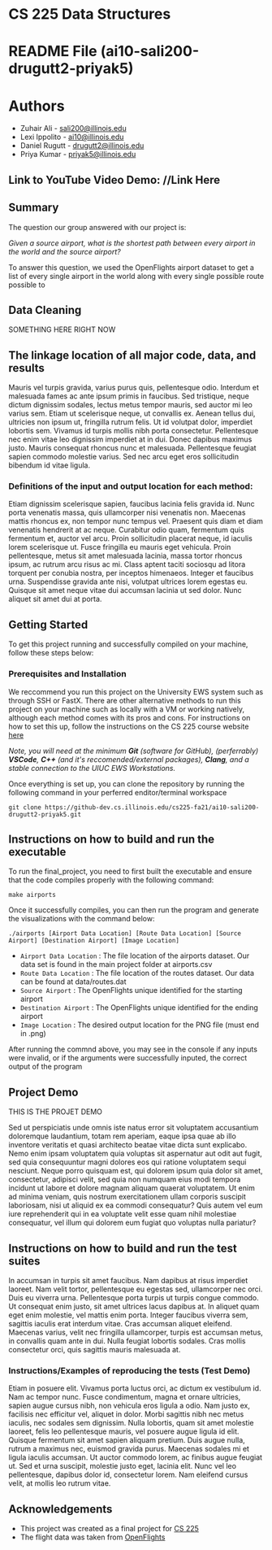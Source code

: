 # CS 225 Data Structures

# README File (ai10-sali200-drugutt2-priyak5)

# Authors
+ Zuhair Ali - sali200@illinois.edu
+ Lexi Ippolito - ai10@illinois.edu
+ Daniel Rugutt - drugutt2@illinois.edu
+ Priya Kumar - priyak5@illinois.edu

## Link to YouTube Video Demo: //Link Here

## Summary

The question our group answered with our project is:

*Given a source airport, what is the shortest path between every airport in the world and the source airport?*

To answer this question, we used the OpenFlights airport dataset to get a list of every single airport in the world along with every single possible route possible to 


## Data Cleaning

SOMETHING HERE RIGHT NOW

## The linkage location of all major code, data, and results

Mauris vel turpis gravida, varius purus quis, pellentesque odio. Interdum et malesuada fames ac ante ipsum primis in faucibus. Sed tristique, neque dictum dignissim sodales, lectus metus tempor mauris, sed auctor mi leo varius sem. Etiam ut scelerisque neque, ut convallis ex. Aenean tellus dui, ultricies non ipsum ut, fringilla rutrum felis. Ut id volutpat dolor, imperdiet lobortis sem. Vivamus id turpis mollis nibh porta consectetur. Pellentesque nec enim vitae leo dignissim imperdiet at in dui. Donec dapibus maximus justo. Mauris consequat rhoncus nunc et malesuada. Pellentesque feugiat sapien commodo molestie varius. Sed nec arcu eget eros sollicitudin bibendum id vitae ligula.

### Definitions of the input and output location for each method:

Etiam dignissim scelerisque sapien, faucibus lacinia felis gravida id. Nunc porta venenatis massa, quis ullamcorper nisi venenatis non. Maecenas mattis rhoncus ex, non tempor nunc tempus vel. Praesent quis diam et diam venenatis hendrerit at ac neque. Curabitur odio quam, fermentum quis fermentum et, auctor vel arcu. Proin sollicitudin placerat neque, id iaculis lorem scelerisque ut. Fusce fringilla eu mauris eget vehicula. Proin pellentesque, metus sit amet malesuada lacinia, massa tortor rhoncus ipsum, ac rutrum arcu risus ac mi. Class aptent taciti sociosqu ad litora torquent per conubia nostra, per inceptos himenaeos. Integer et faucibus urna. Suspendisse gravida ante nisi, volutpat ultrices lorem egestas eu. Quisque sit amet neque vitae dui accumsan lacinia ut sed dolor. Nunc aliquet sit amet dui at porta.


## Getting Started

To get this project running and successfully compiled on your machine, follow these steps below:

### Prerequisites and Installation

We reccommend you run this project on the University EWS system such as through SSH or FastX. There are other alternative methods to run this project on your machine such as locally with a VM or working natively, although each method comes with its pros and cons. For instructions on how to set this up, follow the instructions on the CS 225 course website [here](https://courses.engr.illinois.edu/cs225/fa2021/resources/own-machine/)

*Note, you will need at the minimum __Git__ (software for GitHub), (perferrably) __VSCode__, __C++__ (and it's reccomended/external packages), __Clang__, and a stable connection to the UIUC EWS Workstations.*

Once everything is set up, you can clone the repository by running the following command in your perferred enditor/terminal workspace

```
git clone https://github-dev.cs.illinois.edu/cs225-fa21/ai10-sali200-drugutt2-priyak5.git
```


## Instructions on how to build and run the executable

To run the final_project, you need to first built the executable and ensure that the code compiles properly with the following command:

```
make airports
```

Once it successfully compiles, you can then run the program and generate the visualizations with the command below:

```
./airports [Airport Data Location] [Route Data Location] [Source Airport] [Destination Airport] [Image Location]
```
+ `Airport Data Location` : The file location of the airports dataset. Our data set is found in the main project folder at airports.csv
+ `Route Data Location` : The file location of the routes dataset. Our data can be found at data/routes.dat
+ `Source Airport` : The OpenFlights unique identified for the starting airport
+ `Destination Airport` : The OpenFlights unique identified for the ending airport
+ `Image Location` : The desired output location for the PNG file (must end in .png)

After running the commnd above, you may see in the console if any inputs were invalid, or if the arguments were successfully inputed, the correct output of the program


## Project Demo

THIS IS THE PROJET DEMO

Sed ut perspiciatis unde omnis iste natus error sit voluptatem accusantium doloremque laudantium, totam rem aperiam, eaque ipsa quae ab illo inventore veritatis et quasi architecto beatae vitae dicta sunt explicabo. Nemo enim ipsam voluptatem quia voluptas sit aspernatur aut odit aut fugit, sed quia consequuntur magni dolores eos qui ratione voluptatem sequi nesciunt. Neque porro quisquam est, qui dolorem ipsum quia dolor sit amet, consectetur, adipisci velit, sed quia non numquam eius modi tempora incidunt ut labore et dolore magnam aliquam quaerat voluptatem. Ut enim ad minima veniam, quis nostrum exercitationem ullam corporis suscipit laboriosam, nisi ut aliquid ex ea commodi consequatur? Quis autem vel eum iure reprehenderit qui in ea voluptate velit esse quam nihil molestiae consequatur, vel illum qui dolorem eum fugiat quo voluptas nulla pariatur?
  
## Instructions on how to build and run the test suites

In accumsan in turpis sit amet faucibus. Nam dapibus at risus imperdiet laoreet. Nam velit tortor, pellentesque eu egestas sed, ullamcorper nec orci. Duis eu viverra urna. Pellentesque porta turpis ut turpis congue commodo. Ut consequat enim justo, sit amet ultrices lacus dapibus at. In aliquet quam eget enim molestie, vel mattis enim porta. Integer faucibus viverra sem, sagittis iaculis erat interdum vitae. Cras accumsan aliquet eleifend. Maecenas varius, velit nec fringilla ullamcorper, turpis est accumsan metus, in convallis quam ante in dui. Nulla feugiat lobortis sodales. Cras mollis consectetur orci, quis sagittis mauris malesuada at.

### Instructions/Examples of reproducing the tests (Test Demo)

Etiam in posuere elit. Vivamus porta luctus orci, ac dictum ex vestibulum id. Nam ac tempor nunc. Fusce condimentum, magna et ornare ultricies, sapien augue cursus nibh, non vehicula eros ligula a odio. Nam justo ex, facilisis nec efficitur vel, aliquet in dolor. Morbi sagittis nibh nec metus iaculis, nec sodales sem dignissim. Nulla lobortis, quam sit amet molestie laoreet, felis leo pellentesque mauris, vel posuere augue ligula id elit. Quisque fermentum sit amet sapien aliquam pretium. Duis augue nulla, rutrum a maximus nec, euismod gravida purus. Maecenas sodales mi et ligula iaculis accumsan. Ut auctor commodo lorem, ac finibus augue feugiat ut. Sed et urna suscipit, molestie justo eget, lacinia elit. Nunc vel leo pellentesque, dapibus dolor id, consectetur lorem. Nam eleifend cursus velit, at mollis leo rutrum vitae.


## Acknowledgements
+ This project was created as a final project for [CS 225](https://courses.engr.illinois.edu/cs225/fa2021/)
+ The flight data was taken from [OpenFlights](https://openflights.org/data.html)
